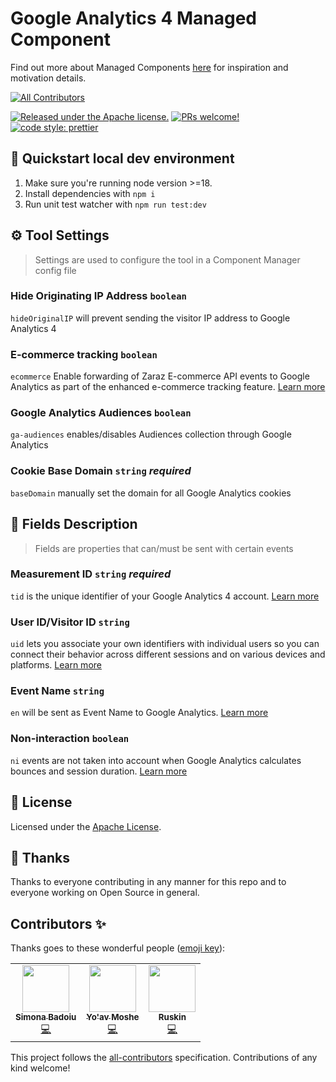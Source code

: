 # Google Analytics 4 Managed Component

Find out more about Managed Components [here](https://blog.cloudflare.com/zaraz-open-source-managed-components-and-webcm/) for inspiration and motivation details.

<!-- ALL-CONTRIBUTORS-BADGE:START - Do not remove or modify this section -->

[![All Contributors](https://img.shields.io/badge/all_contributors-3-orange.svg?style=flat-square)](#contributors-)

<!-- ALL-CONTRIBUTORS-BADGE:END -->

[![Released under the Apache license.](https://img.shields.io/badge/license-apache-blue.svg)](./LICENSE)
[![PRs welcome!](https://img.shields.io/badge/PRs-welcome-brightgreen.svg)](./CONTRIBUTING.md)
[![code style: prettier](https://img.shields.io/badge/code_style-prettier-ff69b4.svg?style=flat-square)](https://github.com/prettier/prettier)

## 🚀 Quickstart local dev environment

1. Make sure you're running node version >=18.
2. Install dependencies with `npm i`
3. Run unit test watcher with `npm run test:dev`

## ⚙️ Tool Settings

> Settings are used to configure the tool in a Component Manager config file

### Hide Originating IP Address `boolean`

`hideOriginalIP` will prevent sending the visitor IP address to Google Analytics 4

### E-commerce tracking `boolean`

`ecommerce` Enable forwarding of Zaraz E-commerce API events to Google Analytics as part of the enhanced e-commerce tracking feature. [Learn more](https://developers.google.com/analytics/devguides/collection/analyticsjs/enhanced-ecommerce#ecommerce-tracking)

### Google Analytics Audiences `boolean`

`ga-audiences` enables/disables Audiences collection through Google Analytics

### Cookie Base Domain `string` _required_

`baseDomain` manually set the domain for all Google Analytics cookies

## 🧱 Fields Description

> Fields are properties that can/must be sent with certain events

### Measurement ID `string` _required_

`tid` is the unique identifier of your Google Analytics 4 account. [Learn more](https://www.semrush.com/blog/google-analytics-tracking-id/#how-to-find-google-analytics-tracking-id)

### User ID/Visitor ID `string`

`uid` lets you associate your own identifiers with individual users so you can connect their behavior across different sessions and on various devices and platforms. [Learn more](https://developers.google.com/analytics/devguides/collection/ga4/user-id?technology=gtagjs)

### Event Name `string`

`en` will be sent as Event Name to Google Analytics. [Learn more](https://support.google.com/analytics/answer/1033068?hl=en)

### Non-interaction `boolean`

`ni` events are not taken into account when Google Analytics calculates bounces and session duration. [Learn more](https://support.google.com/analytics/answer/1033068?hl=en#NonInteractionEvents)

## 📝 License

Licensed under the [Apache License](./LICENSE).

## 💜 Thanks

Thanks to everyone contributing in any manner for this repo and to everyone working on Open Source in general.

## Contributors ✨

Thanks goes to these wonderful people ([emoji key](https://allcontributors.org/docs/en/emoji-key)):

<!-- ALL-CONTRIBUTORS-LIST:START - Do not remove or modify this section -->
<!-- prettier-ignore-start -->
<!-- markdownlint-disable -->
<table>
  <tr>
    <td align="center"><a href="https://github.com/simonabadoiu"><img src="https://avatars.githubusercontent.com/u/1610123?v=4?s=75" width="75px;" alt=""/><br /><sub><b>Simona Badoiu</b></sub></a><br /><a href="https://github.com/managed-components/@managed-components/google-analytics-4/commits?author=simonabadoiu" title="Code">💻</a></td>
    <td align="center"><a href="https://yoavmoshe.com/about"><img src="https://avatars.githubusercontent.com/u/55081?v=4?s=75" width="75px;" alt=""/><br /><sub><b>Yo'av Moshe</b></sub></a><br /><a href="https://github.com/managed-components/@managed-components/google-analytics-4/commits?author=bjesus" title="Code">💻</a></td>
    <td align="center"><a href="https://github.com/jonnyparris"><img src="https://avatars.githubusercontent.com/u/6400000?v=4?s=75" width="75px;" alt=""/><br /><sub><b>Ruskin</b></sub></a><br /><a href="https://github.com/managed-components/@managed-components/google-analytics-4/commits?author=jonnyparris" title="Code">💻</a></td>
  </tr>
</table>

<!-- markdownlint-restore -->
<!-- prettier-ignore-end -->

<!-- ALL-CONTRIBUTORS-LIST:END -->

This project follows the [all-contributors](https://github.com/all-contributors/all-contributors) specification. Contributions of any kind welcome!
